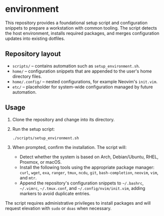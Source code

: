 # environment

This repository provides a foundational setup script and configuration snippets to prepare a workstation with common tooling. The script detects the host environment, installs required packages, and merges configuration updates into existing dotfiles.

## Repository layout

- `scripts/` – contains automation such as `setup_environment.sh`.
- `home/` – configuration snippets that are appended to the user's home directory files.
- `home/.config/` – nested configurations, for example Neovim's `init.vim`.
- `etc/` – placeholder for system-wide configuration managed by future automation.

## Usage

1. Clone the repository and change into its directory.
2. Run the setup script:

   ```bash
   ./scripts/setup_environment.sh
   ```

3. When prompted, confirm the installation. The script will:
   - Detect whether the system is based on Arch, Debian/Ubuntu, RHEL, Proxmox, or macOS.
   - Install the following tools using the appropriate package manager: `curl`, `wget`, `exa`, `ranger`, `tmux`, `ncdu`, `git`, `bash-completion`, `neovim`, `vim`, and `mtr`.
   - Append the repository's configuration snippets to `~/.bashrc`, `~/.vimrc`, `~/.tmux.conf`, and `~/.config/nvim/init.vim`, adding markers to avoid duplicate entries.

The script requires administrative privileges to install packages and will request elevation with `sudo` or `doas` when necessary.

